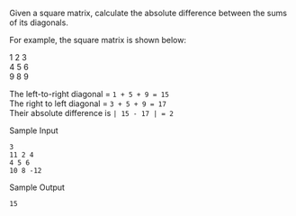Given a square matrix, calculate the absolute difference between the sums of its diagonals.  
  
For example, the square matrix is shown below:  
  
1 2 3  
4 5 6  
9 8 9   
  
The left-to-right diagonal = `1 + 5 + 9 = 15`  
The right to left diagonal = `3 + 5 + 9 = 17`  
Their absolute difference is `| 15 - 17 | = 2` 

Sample Input
```
3
11 2 4
4 5 6
10 8 -12
```
Sample Output
```
15
```
